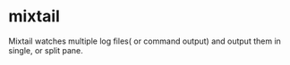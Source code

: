 # mixtail
Mixtail watches multiple log files( or command output) and output them in single, or split pane.
